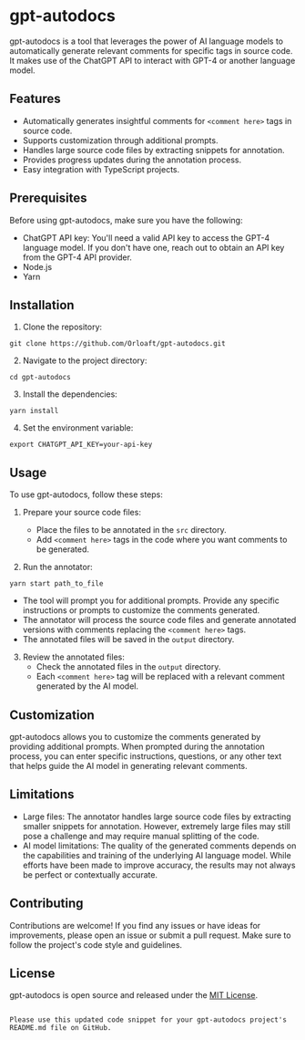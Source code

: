 # gpt-autodocs

gpt-autodocs is a tool that leverages the power of AI language models to automatically generate relevant comments for specific tags in source code. It makes use of the ChatGPT API to interact with GPT-4 or another language model.

## Features

- Automatically generates insightful comments for `<comment here>` tags in source code.
- Supports customization through additional prompts.
- Handles large source code files by extracting snippets for annotation.
- Provides progress updates during the annotation process.
- Easy integration with TypeScript projects.

## Prerequisites

Before using gpt-autodocs, make sure you have the following:

- ChatGPT API key: You'll need a valid API key to access the GPT-4 language model. If you don't have one, reach out to obtain an API key from the GPT-4 API provider.
- Node.js
- Yarn

## Installation

1. Clone the repository:

```shell
git clone https://github.com/Orloaft/gpt-autodocs.git
```

2. Navigate to the project directory:

```shell
cd gpt-autodocs
```

3. Install the dependencies:

```shell
yarn install
```

4. Set the environment variable:

```shell
export CHATGPT_API_KEY=your-api-key
```

## Usage

To use gpt-autodocs, follow these steps:

1. Prepare your source code files:

   - Place the files to be annotated in the `src` directory.
   - Add `<comment here>` tags in the code where you want comments to be generated.

2. Run the annotator:

```shell
yarn start path_to_file
```

- The tool will prompt you for additional prompts. Provide any specific instructions or prompts to customize the comments generated.
- The annotator will process the source code files and generate annotated versions with comments replacing the `<comment here>` tags.
- The annotated files will be saved in the `output` directory.

3. Review the annotated files:
   - Check the annotated files in the `output` directory.
   - Each `<comment here>` tag will be replaced with a relevant comment generated by the AI model.

## Customization

gpt-autodocs allows you to customize the comments generated by providing additional prompts. When prompted during the annotation process, you can enter specific instructions, questions, or any other text that helps guide the AI model in generating relevant comments.

## Limitations

- Large files: The annotator handles large source code files by extracting smaller snippets for annotation. However, extremely large files may still pose a challenge and may require manual splitting of the code.
- AI model limitations: The quality of the generated comments depends on the capabilities and training of the underlying AI language model. While efforts have been made to improve accuracy, the results may not always be perfect or contextually accurate.

## Contributing

Contributions are welcome! If you find any issues or have ideas for improvements, please open an issue or submit a pull request. Make sure to follow the project's code style and guidelines.

## License

gpt-autodocs is open source and released under the [MIT License](https://opensource.org/licenses/MIT).

```

Please use this updated code snippet for your gpt-autodocs project's README.md file on GitHub.
```
